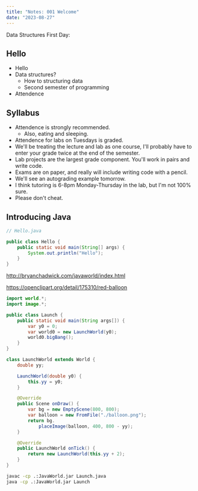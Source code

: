 ```yaml
---
title: "Notes: 001 Welcome"
date: "2023-08-27"
---
```


Data Structures First Day:

## Hello

 - Hello
 - Data structures?
   - How to structuring data
   - Second semester of programming
 - Attendence

## Syllabus

 - Attendence is strongly recommended.
   - Also, eating and sleeping.
 - Attendence for labs on Tuesdays is graded.
 - We'll be treating the lecture and lab as one course,
   I'll probably have to enter your grade twice at the end
   of the semester.
 - Lab projects are the largest grade component. You'll work
   in pairs and write code.
 - Exams are on paper, and really will include writing code with
   a pencil.
 - We'll see an autograding example tomorrow.
 - I think tutoring is 6-8pm Monday-Thursday in the lab, but
   I'm not 100% sure.
 - Please don't cheat.

## Introducing Java


```java
// Hello.java

public class Hello {
    public static void main(String[] args) {
        System.out.println("Hello");
    }
}
```

http://bryanchadwick.com/javaworld/index.html

https://openclipart.org/detail/175310/red-balloon

```java
import world.*;
import image.*;

public class Launch {
    public static void main(String args[]) {
        var y0 = 0;
        var world0 = new LaunchWorld(y0);
        world0.bigBang();
    }
}

class LaunchWorld extends World {
    double yy;

    LaunchWorld(double y0) {
        this.yy = y0;
    }

    @Override
    public Scene onDraw() {
        var bg = new EmptyScene(800, 800);
        var balloon = new FromFile("./balloon.png");
        return bg.
            placeImage(balloon, 400, 800 - yy);
    }

    @Override
    public LaunchWorld onTick() {
        return new LaunchWorld(this.yy + 2);
    }
}
```

```bash
javac -cp .:JavaWorld.jar Launch.java
java -cp .:JavaWorld.jar Launch
```
